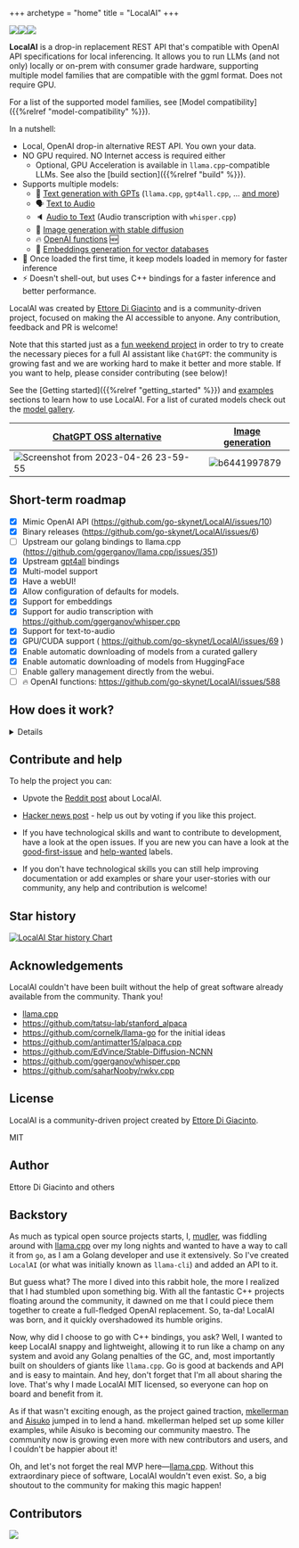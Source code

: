 +++
archetype = "home"
title = "LocalAI"
+++

<a href="https://github.com/go-skynet/LocalAI/actions/workflows/test.yml"><img src="https://github.com/go-skynet/LocalAI/actions/workflows/test.yml/badge.svg"></a><a href="https://github.com/go-skynet/LocalAI/actions/workflows/image.yml"><img src="https://github.com/go-skynet/LocalAI/actions/workflows/image.yml/badge.svg"></a><a href="https://discord.gg/uJAeKSAGDy"><img src="https://dcbadge.vercel.app/api/server/uJAeKSAGDy?style=flat-square&theme=default-inverted"></a>

**LocalAI** is a drop-in replacement REST API that's compatible with OpenAI API specifications for local inferencing. It allows you to run LLMs (and not only) locally or on-prem with consumer grade hardware, supporting multiple model families that are compatible with the ggml format. Does not require GPU.

For a list of the supported model families, see [Model compatibility]({{%relref "model-compatibility" %}}).

In a nutshell:

- Local, OpenAI drop-in alternative REST API. You own your data.
- NO GPU required. NO Internet access is required either
  - Optional, GPU Acceleration is available in `llama.cpp`-compatible LLMs. See also the [build section]({{%relref "build" %}}). 
- Supports multiple models:
  - 📖 [Text generation with GPTs](https://localai.io/features/text-generation/) (`llama.cpp`, `gpt4all.cpp`, ... [and more](https://localai.io/model-compatibility/index.html#model-compatibility-table))
  - 🗣 [Text to Audio](https://localai.io/features/text-to-audio/)
  - 🔈 [Audio to Text](https://localai.io/features/audio-to-text/) (Audio transcription with `whisper.cpp`)
  - 🎨 [Image generation with stable diffusion](https://localai.io/features/image-generation)
  - 🔥 [OpenAI functions](https://localai.io/features/openai-functions/) 🆕
  - 🧠 [Embeddings generation for vector databases](https://localai.io/features/embeddings/)
- 🏃 Once loaded the first time, it keep models loaded in memory for faster inference
- ⚡ Doesn't shell-out, but uses C++ bindings for a faster inference and better performance. 

LocalAI was created by [Ettore Di Giacinto](https://github.com/mudler/) and is a community-driven project, focused on making the AI accessible to anyone. Any contribution, feedback and PR is welcome! 

Note that this started just as a [fun weekend project](https://localai.io/#backstory) in order to try to create the necessary pieces for a full AI assistant like `ChatGPT`: the community is growing fast and we are working hard to make it better and more stable. If you want to help, please consider contributing (see below)!

See the [Getting started]({{%relref "getting_started" %}}) and [examples](https://github.com/go-skynet/LocalAI/tree/master/examples/) sections to learn how to use LocalAI. For a list of curated models check out the [model gallery](https://github.com/go-skynet/model-gallery).

| [ChatGPT OSS alternative](https://github.com/go-skynet/LocalAI/tree/master/examples/chatbot-ui)                                                                                                                | [Image generation](https://localai.io/api-endpoints/index.html#image-generation)                                                                                                              |
|------------------------------------------------------------------------------------------------------------------------|------------------------------------------------------------------------------------------------------------------------|
|  ![Screenshot from 2023-04-26 23-59-55](https://user-images.githubusercontent.com/2420543/234715439-98d12e03-d3ce-4f94-ab54-2b256808e05e.png)            | ![b6441997879](https://github.com/go-skynet/LocalAI/assets/2420543/d50af51c-51b7-4f39-b6c2-bf04c403894c)                  |

## Short-term roadmap

- [x] Mimic OpenAI API (https://github.com/go-skynet/LocalAI/issues/10)
- [x] Binary releases (https://github.com/go-skynet/LocalAI/issues/6)
- [ ] Upstream our golang bindings to llama.cpp (https://github.com/ggerganov/llama.cpp/issues/351) 
- [x] Upstream [gpt4all](https://github.com/go-skynet/LocalAI/issues/85) bindings
- [x] Multi-model support
- [x] Have a webUI!
- [x] Allow configuration of defaults for models.
- [x] Support for embeddings
- [x] Support for audio transcription with https://github.com/ggerganov/whisper.cpp
- [X] Support for text-to-audio
- [x] GPU/CUDA support ( https://github.com/go-skynet/LocalAI/issues/69 )
- [X] Enable automatic downloading of models from a curated gallery
- [x] Enable automatic downloading of models from HuggingFace
- [ ] Enable gallery management directly from the webui.
- [ ] 🔥 OpenAI functions: https://github.com/go-skynet/LocalAI/issues/588

## How does it work?  

<details>

LocalAI is an API written in Go that serves as an OpenAI shim, enabling software already developed with OpenAI SDKs to seamlessly integrate with LocalAI. It can be effortlessly implemented as a substitute, even on consumer-grade hardware. This capability is achieved by employing various C++ backends, including [ggml](https://github.com/ggerganov/ggml), to perform inference on LLMs using both CPU and, if desired, GPU.

LocalAI uses C++ bindings for optimizing speed. It is based on [llama.cpp](https://github.com/ggerganov/llama.cpp), [gpt4all](https://github.com/nomic-ai/gpt4all), [rwkv.cpp](https://github.com/saharNooby/rwkv.cpp), [ggml](https://github.com/ggerganov/ggml), [whisper.cpp](https://github.com/ggerganov/whisper.cpp) for audio transcriptions, [bert.cpp](https://github.com/skeskinen/bert.cpp) for embedding and [StableDiffusion-NCN](https://github.com/EdVince/Stable-Diffusion-NCNN) for image generation. See [the model compatibility table]({{%relref "model-compatibility" %}}) to learn about all the components of LocalAI.

![LocalAI](https://github.com/go-skynet/LocalAI/assets/2420543/38de3a9b-3866-48cd-9234-662f9571064a)

</details>

## Contribute and help

To help the project you can:

- Upvote the [Reddit post](https://www.reddit.com/r/selfhosted/comments/12w4p2f/localai_openai_compatible_api_to_run_llm_models/) about LocalAI.

- [Hacker news post](https://news.ycombinator.com/item?id=35726934) - help us out by voting if you like this project.

- If you have technological skills and want to contribute to development, have a look at the open issues. If you are new you can have a look at the [good-first-issue](https://github.com/go-skynet/LocalAI/issues?q=is%3Aissue+is%3Aopen+label%3A%22good+first+issue%22) and [help-wanted](https://github.com/go-skynet/LocalAI/issues?q=is%3Aissue+is%3Aopen+label%3A%22help+wanted%22) labels.

- If you don't have technological skills you can still help improving documentation or add examples or share your user-stories with our community, any help and contribution is welcome!

## Star history

[![LocalAI Star history Chart](https://api.star-history.com/svg?repos=go-skynet/LocalAI&type=Date)](https://star-history.com/#go-skynet/LocalAI&Date)

## Acknowledgements

LocalAI couldn't have been built without the help of great software already available from the community. Thank you!

- [llama.cpp](https://github.com/ggerganov/llama.cpp)
- https://github.com/tatsu-lab/stanford_alpaca
- https://github.com/cornelk/llama-go for the initial ideas
- https://github.com/antimatter15/alpaca.cpp
- https://github.com/EdVince/Stable-Diffusion-NCNN
- https://github.com/ggerganov/whisper.cpp
- https://github.com/saharNooby/rwkv.cpp

## License

LocalAI is a community-driven project created by [Ettore Di Giacinto](https://github.com/mudler/).

MIT

## Author

Ettore Di Giacinto and others

## Backstory

As much as typical open source projects starts, I, [mudler](https://github.com/mudler/), was fiddling around with [llama.cpp](https://github.com/ggerganov/llama.cpp) over my long nights and wanted to have a way to call it from `go`, as I am a Golang developer and use it extensively. So I've created `LocalAI` (or what was initially known as `llama-cli`) and added an API to it. 

But guess what? The more I dived into this rabbit hole, the more I realized that I had stumbled upon something big. With all the fantastic C++ projects floating around the community, it dawned on me that I could piece them together to create a full-fledged OpenAI replacement. So, ta-da! LocalAI was born, and it quickly overshadowed its humble origins.

Now, why did I choose to go with C++ bindings, you ask? Well, I wanted to keep LocalAI snappy and lightweight, allowing it to run like a champ on any system and avoid any Golang penalties of the GC, and, most importantly built on shoulders of giants like `llama.cpp`. Go is good at backends and API and is easy to maintain. And hey, don't forget that I'm all about sharing the love. That's why I made LocalAI MIT licensed, so everyone can hop on board and benefit from it.

As if that wasn't exciting enough, as the project gained traction, [mkellerman](https://github.com/mkellerman) and [Aisuko](https://github.com/Aisuko) jumped in to lend a hand. mkellerman helped set up some killer examples, while Aisuko is becoming our community maestro. The community now is growing even more with new contributors and users, and I couldn't be happier about it!

Oh, and let's not forget the real MVP here—[llama.cpp](https://github.com/ggerganov/llama.cpp). Without this extraordinary piece of software, LocalAI wouldn't even exist. So, a big shoutout to the community for making this magic happen!

## Contributors

<a href="https://github.com/go-skynet/LocalAI/graphs/contributors">
  <img src="https://contrib.rocks/image?repo=go-skynet/LocalAI" />
</a>
